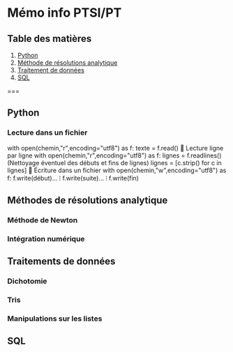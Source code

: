 # Mémo info PTSI/PT

## Table des matières

1. [Python](#python)
1. [Méthode de résolutions analytique](#méthodes-de-résolutions-analytique)
1. [Traitement de données](#traitements-de-données)
1. [SQL](#sql)

===

## Python

### Lecture dans un fichier

with open(chemin,"r",encoding="utf8") as f:
texte = f.read()
 Lecture ligne par ligne
with open(chemin,"r",encoding="utf8") as f:
lignes = f.readlines()
(Nettoyage éventuel des débuts et fins de lignes)
lignes = [c.strip() for c in lignes]
 Écriture dans un fichier
with open(chemin,"w",encoding="utf8") as f:
f.write(début)…
⁝
f.write(suite)…
⁝
f.write(fin)

## Méthodes de résolutions analytique

### Méthode de Newton

### Intégration numérique

## Traitements de données

### Dichotomie

### Tris

### Manipulations sur les listes

## SQL
